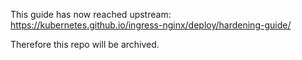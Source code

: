 This guide has now reached upstream: https://kubernetes.github.io/ingress-nginx/deploy/hardening-guide/

Therefore this repo will be archived.
